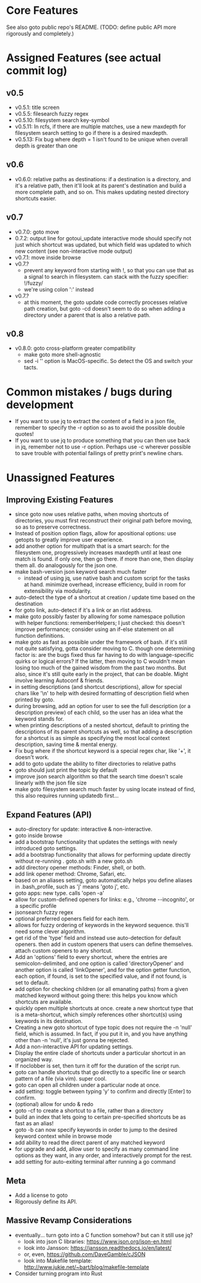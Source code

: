 # Core Features
See also goto public repo's README.
(TODO: define public API more rigorously and completely.)

# Assigned Features (see actual commit log)
## v0.5
- v0.5.1: title screen
- v0.5.5: filesearch fuzzy regex
- v0.5.10: filesystem search key-symbol
- v0.5.11: In rcfs, if there are multiple matches, use a new maxdepth for filesystem search setting to go if there is a desired maxdepth.
- v0.5.13: Fix bug where depth = 1 isn't found to be unique when overall depth is greater than one
## v0.6
- v0.6.0: relative paths as destinations: if a destination is a directory, and it's a relative path, then it'll look at its parent's destination and build a more complete path, and so on. This makes updating nested directory shortcuts easier.
## v0.7
- v0.7.0: goto move
- 0.7.2: output line for gotoui_update interactive mode should specify not just which shortcut was updated, but which field was updated to which new content (see non-interactive mode output)
- v0.7.1: move inside browse
- v0.7.?
	- prevent any keyword from starting with !, so that you can use that as a signal to search in filesystem. can stack with the fuzzy specifier: !/fuzzy/
	- we're using colon ':' instead
- v0.7.?
	- at this moment, the goto update code correctly processes relative path creation, but goto -cd doesn't seem to do so when adding a directory under a parent that is also a relative path. 
## v0.8
- v0.8.0: goto cross-platform greater compatibility
	- make goto more shell-agnostic
	- sed -i '' option is MacOS-specific. So detect the OS and switch your tacts.

# Common mistakes / bugs during development
- If you want to use jq to extract the content of a field in a json file, remember to specify the -r option so as to avoid the possible double quotes!
- If you want to use jq to produce something that you can then use back in jq, remember not to use -r option. Perhaps use -c wherever possible to save trouble with potential failings of pretty print's newline chars.

# Unassigned Features

## Improving Existing Features
- since goto now uses relative paths, when moving shortcuts of directories, you must first reconstruct their original path before moving, so as to preserve correctness.
- Instead of position option flags, allow for apositional options: use getopts to greatly improve user experience.
- add another option for multipath that is a smart search: for the filesystem one, progressively increases maxdepth until at least one match is found. if only one, then go there. if more than one, then display them all. do analogously for the json one.
- make bash-version json keyword search much faster
	- instead of using jq, use native bash and custom script for the tasks at hand. minimize overhead, increase efficiency, build in room for extensibility via modularity.
- auto-detect the type of a shortcut at creation / update time based on the destination
- for goto link, auto-detect if it's a link or an rlist address.
- make goto possibly faster by allowing for some namespace pollution with helper functions: rememberHelpers; I just checked: this doesn't improve performance; consider using an if-else statement on all function definitions.
- make goto as fast as possible under the framework of bash. if it's still not quite satisfying, gotta consider moving to C. though one determining factor is: are the bugs fixed thus far having to do with language-specific quirks or logical errors? If the latter, then moving to C wouldn't mean losing too much of the gained wisdom from the past two months. But also, since it's still quite early in the project, that can be doable. Might involve learning Autoconf & friends.
- in setting descriptions (and shortcut descriptions), allow for special chars like '\n' to help with desired formatting of description field when printed by goto.
- during browsing, add an option for user to see the full description (or a description preview) of each child, so the user has an idea what the keyword stands for.
- when printing descriptions of a nested shortcut, default to printing the descriptions of its parent shortcuts as well, so that adding a description for a shortcut is as simple as specifying the most local context description, saving time & mental energy.
- Fix bug where if the shortcut keyword is a special regex char, like '+', it doesn't work.
- add to goto update the ability to filter directories to relative paths
- goto <a topic> should just print the topic by default
- improve json search algorithm so that the search time doesn't scale linearly with the json file size
- make goto filesystem search much faster by using locate instead of find, this also requires running updatedb first...

## Expand Features (API)
- auto-directory for update: interactive & non-interactive.
- goto inside browse
- add a bootstrap functionality that updates the settings with newly introduced goto settings.
- add a bootstrap functionality that allows for performing update directly without re-running . goto.sh with a new goto.sh
- add directory opener methods: Finder, shell, or both.
- add link opener method: Chrome, Safari, etc.
- based on an aliases setting, goto automatically helps you define aliases in .bash_profile, such as 'j' means 'goto j', etc.
- goto apps: new type. calls 'open -a'
- allow for custom-defined openers for links: e.g., 'chrome --incognito', or a specific profile
- jsonsearch fuzzy regex
- optional preferred openers field for each item.
- allows for fuzzy ordering of keywords in the keyword sequence. this'll need some clever algorithm.
- get rid of the 'type' field and instead use auto-detection for default openers. then add in custom openers that users can define themselves. attach custom openers to any shortcut.
- Add an 'options' field to every shortcut, where the entries are semicolon-delimited, and one option is called 'directoryOpener' and another option is called 'linkOpener', and for the option getter function, each option, if found, is set to the specified value, and if not found, is set to default.
- add option for checking children (or all emanating paths) from a given matched keyword without going there: this helps you know which shortcuts are available.
- quickly open multiple shortcuts at once. create a new shortcut type that is a meta-shortcut, which simply references other shortcut(s) using keywords in its destination.
- Creating a new goto shortcut of type topic does not require the -n 'null' field, which is assumed. In fact, if you put it in, and you have anything other than -n 'null', it's just gonna be rejected.
- Add a non-interactive API for updating settings.
- Display the entire clade of shortcuts under a particular shortcut in an organized way.
- If noclobber is set, then turn it off for the duration of the script run.
- goto can handle shortcuts that go directly to a specific line or search pattern of a file (via vim). super cool.
- goto can open all children under a particular node at once.
- add setting: toggle between typing 'y' to confirm and directly [Enter] to confirm.
- (optional) allow for undo & redo
- goto -cf to create a shortcut to a file, rather than a directory
- build an index that lets going to certain pre-specified shortcuts be as fast as an alias!
- goto -b can now specify keywords in order to jump to the desired keyword context while in browse mode
- add ability to read the direct parent of any matched keyword
- for upgrade and add, allow user to specify as many command line options as they want, in any order, and interactively prompt for the rest.
- add setting for auto-exiting terminal after running a go command

## Meta
- Add a license to goto
- Rigorously define its API.

## Massive Revamp Considerations
- eventually... turn goto into a C function somehow? but can it still use jq?
	- look into json C libraries: https://www.json.org/json-en.html
	- look into Jansson: https://jansson.readthedocs.io/en/latest/
	- or, even, https://github.com/DaveGamble/cJSON
	- look into Makefile template: http://www.jukie.net/~bart/blog/makefile-template
- Consider turning program into Rust


